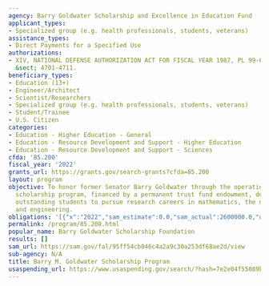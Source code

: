 ```yaml
---
agency: Barry Goldwater Scholarship and Excellence in Education Fund
applicant_types:
- Specialized group (e.g. health professionals, students, veterans)
assistance_types:
- Direct Payments for a Specified Use
authorizations:
- XIV, NATIONAL DEFENSE AUTHORIZATION ACT FOR FISCAL YEAR 1987, PL 99-661.  U.S.C.
  &sect; 4701-4711.
beneficiary_types:
- Education (13+)
- Engineer/Architect
- Scientist/Researchers
- Specialized group (e.g. health professionals, students, veterans)
- Student/Trainee
- U.S. Citizen
categories:
- Education - Higher Education - General
- Education - Resource Development and Support - Higher Education
- Education - Resource Development and Support - Sciences
cfda: '85.200'
fiscal_year: '2022'
grants_url: https://grants.gov/search-grants?cfda=85.200
layout: program
objective: To honor former Senator Barry Goldwater through the operation of an education
  scholarship program, financed by a permanent trust fund endowment, designed to encourage
  outstanding students to pursue research careers in mathematics, the natural sciences,
  and engineering.
obligations: '[{"x":"2022","sam_estimate":0.0,"sam_actual":2600000.0,"usa_spending_actual":0.0},{"x":"2023","sam_estimate":3000000.0,"sam_actual":0.0,"usa_spending_actual":0.0},{"x":"2024","sam_estimate":3000000.0,"sam_actual":0.0,"usa_spending_actual":0.0}]'
permalink: /program/85.200.html
popular_name: Barry Goldwater Scholarship Foundation
results: []
sam_url: https://sam.gov/fal/95ff54cb046c4a2a9c30a253df68ae2d/view
sub-agency: N/A
title: Barry M. Goldwater Scholarship Program
usaspending_url: https://www.usaspending.gov/search/?hash=7e2e04f55089b99062e3dfcd8e2ee212
---
```

